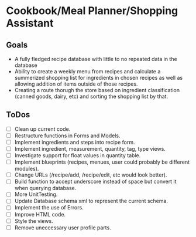 # Cookbook/Meal Planner/Shopping Assistant

## Goals

* A fully fledged recipe database with little to no repeated data in the database
* Ability to create a weekly menu from recipes and calculate a summerized shopping list for ingredients in chosen recipes as well as allowing addition of items outside of those recipes.
* Creating a route thorugh the store based on ingredient classification (canned goods, dairy, etc) and sorting the shopping list by that.

## ToDos

- [ ] Clean up current code.
- [ ] Restructure functions in Forms and Models.
- [ ] Implement ingredients and steps into recipe form.
- [ ] Implement ingredient, measurement, quantity, tag, type views.
- [ ] Investigate support for float values in quantity table.
- [ ] Implement blueprints (recipes, menues, user could probably be different modules).
- [ ] Change URLs (/recipe/add, /recipe/edit<recipe>, etc would look better).
- [ ] Build function to accept underscore instead of space but convert it when querying database.
- [ ] More UnitTesting.
- [ ] Update Database schema xml to represent the current schema.
- [ ] Implement the use of Errors.
- [ ] Improve HTML code.
- [ ] Style the views.
- [ ] Remove uneccessary user profile parts.
